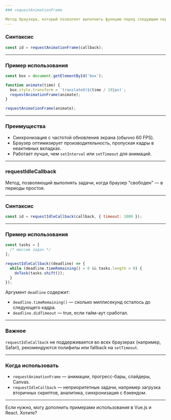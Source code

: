 ```yaml
---
### requestAnimationFrame

Метод браузера, который позволяет выполнить функцию перед следующим перерисовыванием кадра. Основное применение — плавные анимации и оптимизация рендеринга.
---
```


### Синтаксис

```js
const id = requestAnimationFrame(callback);
```

---

### Пример использования

```js
const box = document.getElementById('box');

function animate(time) {
  box.style.transform = `translateX(${time / 10}px)`;
  requestAnimationFrame(animate);
}

requestAnimationFrame(animate);
```

---

### Преимущества

- Синхронизация с частотой обновления экрана (обычно 60 FPS).
- Браузер оптимизирует производительность, пропуская кадры в неактивных вкладках.
- Работает лучше, чем `setInterval` или `setTimeout` для анимаций.

---

### requestIdleCallback

Метод, позволяющий выполнять задачи, когда браузер "свободен" — в периоды простоя.

---

### Синтаксис

```js
const id = requestIdleCallback(callback, { timeout: 1000 });
```

---

### Пример использования

```js
const tasks = [
  /* массив задач */
];

requestIdleCallback((deadline) => {
  while (deadline.timeRemaining() > 0 && tasks.length > 0) {
    doTask(tasks.shift());
  }
});
```

Аргумент `deadline` содержит:

- `deadline.timeRemaining()` — сколько миллисекунд осталось до следующего кадра.
- `deadline.didTimeout` — true, если тайм-аут сработал.

---

### Важное

`requestIdleCallback` не поддерживается во всех браузерах (например, Safari), рекомендуются полифилы или fallback на `setTimeout`.

---

### Когда использовать

- `requestAnimationFrame` — анимации, прогресс-бары, слайдеры, Canvas.
- `requestIdleCallback` — неприоритетные задачи, например загрузка вторичных скриптов, аналитика, синхронизация с бэкендом.

---

Если нужно, могу дополнить примерами использования в Vue.js и React. Хотите?
